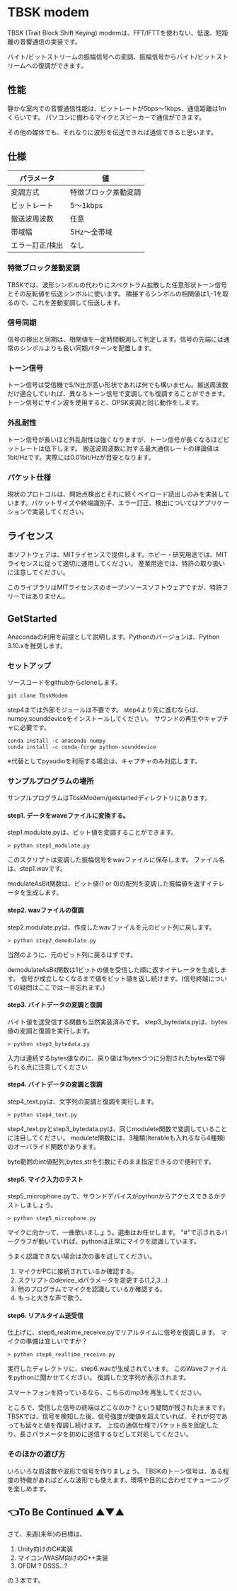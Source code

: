 # TBSK modem

TBSK (Trait Block Shift Keying) modemは、FFT/IFTTを使わない、低速、短距離の音響通信の実装です。

バイト/ビットストリームの振幅信号への変調、振幅信号からバイト/ビットストリームへの復調ができます。


## 性能

静かな室内での音響通信性能は、ビットレートが5bps～1kbps、通信距離は1mくらいです。
パソコンに備わるマイクとスピーカーで通信ができます。

その他の媒体でも、それなりに波形を伝送できれば通信できると思います。


## 仕様

| パラメータ | 値 |
| --- | --- |
| 変調方式 | 特徴ブロック差動変調 |
| ビットレート | 5～1kbps |
| 搬送波周波数 | 任意 |
| 帯域幅 | 5Hz～全帯域 |
| エラー訂正/検出 | なし |

### 特徴ブロック差動変調

TBSKでは、波形シンボルの代わりにスペクトラム拡散した任意形状トーン信号とその反転値を伝送シンボルに使います。
隣接するシンボルの相関値は1,-1を取るので、これを差動変調して伝送します。

### 信号同期

信号の検出と同期は、相関値を一定時間観測して判定します。信号の先端には通常のシンボルよりも長い同期パターンを配置します。

### トーン信号

トーン信号は受信機でS/N比が高い形状であれば何でも構いません。搬送周波数だけ適合していれば、異なるトーン信号で変調しても復調することができます。
トーン信号にサイン波を使用すると、DPSK変調と同じ動作をします。

### 外乱耐性

トーン信号が長いほど外乱耐性は強くなりますが、トーン信号が長くなるほどビットレートは低下します。
搬送波周波数に対する最大通信レートの理論値は1bit/Hzです。実際には0.01bit/Hzが目安となります。


### パケット仕様
現状のプロトコルは、開始点検出とそれに続くペイロード読出しのみを実装しています。パケットサイズや終端識別子、エラー訂正、検出についてはアプリケーションで実装してください。






## ライセンス

本ソフトウェアは、MITライセンスで提供します。ホビー・研究用途では、MITライセンスに従って適切に運用してください。
産業用途では、特許の取り扱いに注意してください。

このライブラリはMITライセンスのオープンソースソフトウェアですが、特許フリーではありません。





## GetStarted

Anacondaの利用を前提として説明します。Pythonのバージョンは、Python 3.10.xを推奨します。

### セットアップ
ソースコードをgithubからcloneします。

```
git clone TbskModem
```

step4までは外部モジュールは不要です。
step4より先に進むならば、numpy,sounddeviceをインストールしてください。
サウンドの再生やキャプチャに必要です。

```
conda install -c anaconda numpy
conda install -c conda-forge python-sounddevice
```

※代替としてpyaudioを利用する場合は、キャプチャのみ対応します。


### サンプルプログラムの場所

サンプルプログラムはTbskModem/getstartedディレクトリにあります。

#### step1. データをwaveファイルに変換する。
step1.modulate.pyは、ビット値を変調することができます。

```
> python step1_modulate.py
```

このスクリプトは変調した振幅信号をwavファイルに保存します。
ファイル名は、step1.wavです。

modulateAsBit関数は、ビット値(1 or 0)の配列を変調した振幅値を返すイテレータを生成します。


#### step2. wavファイルの復調

step2.modulate.pyは、作成したwavファイルを元のビット列に戻します。
```
> python step2_demodulate.py
```

当然のように、元のビット列に戻るはずです。

demodulateAsBit関数は1ビットの値を受信した順に返すイテレータを生成します。
信号が成立しなくなるまで値をビット値を返し続けます。(信号終端についての疑問はここでは一旦忘れます。)


#### step3. バイトデータの変調と復調

バイト値を送受信する関数も当然実装済みです。
step3_bytedata.pyは、bytes値の変調と復調を実行します。

```
> python step3_bytedata.py
```

入力は連続するbytes値なのに、戻り値は1bytesづつに分割されたbytes型で得られる点に注意してください

#### step4. バイトデータの変調と復調

step4_text.pyは、文字列の変調と復調を実行します。

```
> python step4_text.py
```
step4_text.pyとstep3_bytedata.pyは、同じmodulete関数で変調していることに注目してください。
modulete関数には、3種類(Iterableも入れるなら4種類)のオーバライド関数があります。

byte範囲のint値配列,bytes,strを引数にそのまま指定できるので便利です。

#### step5. マイク入力のテスト

step5_microphone.pyで、サウンドデバイスがpythonからアクセスできるかテストしましょう。

```
> python step5_microphone.py
```

マイクに向かって、一曲歌いましょう。選曲はお任せします。
"#"で示されるバーグラフが動いていれば、pythonは正常にマイクを認識しています。

うまく認識できない場合は次の事を試してください。

1. マイクがPCに接続されているか確認する。
2. スクリプトのdevice_idパラメータを変更する(1,2,3...)
3. 他のプログラムでマイクを認識しているか確認する。
4. もっと大きな声で歌う。

#### step6. リアルタイム送受信

仕上げに、step6_realtime_receive.pyでリアルタイムに信号を復調します。
マイクの準備は宜しいですか？

```
> python step6_realtime_receive.py
```

実行したディレクトリに、step6.wavが生成されています。
このWaveファイルをpythonに聞かせてください。
復調した文字列が表示されます。

スマートフォンを持っているなら、こちらのmp3を再生してください。


ところで、受信した信号の終端はどこなのか？という疑問が残されたままです。
TBSKでは、信号を検知した後、信号強度が閾値を超えていれば、それが何であっても延々と値を復調し続けます。
上位の通信仕様でパケット長を固定したり、長さパラメータを初めに送信するなどして対処してください。


### そのほかの遊び方

いろいろな周波数や波形で信号を作りましょう。
TBSKのトーン信号は、ある程度の特徴があればどんな波形でも使えます。環境や目的に合わせてチューニングを楽しめます。



## 👈To Be Continued ▲▼▲

さて、来週(来年)の目標は、

1. Unity向けのC#実装
2. マイコン/WASM向けのC++実装
3. OFDM ? DSSS…?

の３本です。

